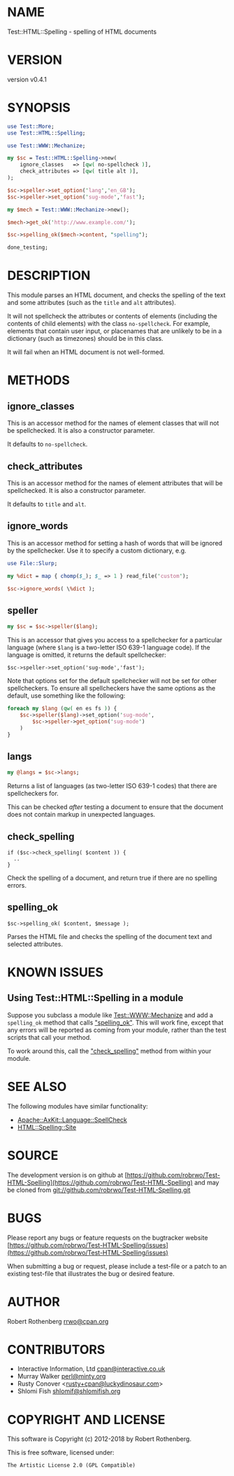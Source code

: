 # NAME

Test::HTML::Spelling - spelling of HTML documents

# VERSION

version v0.4.1

# SYNOPSIS

```perl
use Test::More;
use Test::HTML::Spelling;

use Test::WWW::Mechanize;

my $sc = Test::HTML::Spelling->new(
    ignore_classes   => [qw( no-spellcheck )],
    check_attributes => [qw( title alt )],
);

$sc->speller->set_option('lang','en_GB');
$sc->speller->set_option('sug-mode','fast');

my $mech = Test::WWW::Mechanize->new();

$mech->get_ok('http://www.example.com/');

$sc->spelling_ok($mech->content, "spelling");

done_testing;
```

# DESCRIPTION

This module parses an HTML document, and checks the spelling of the
text and some attributes (such as the `title` and `alt` attributes).

It will not spellcheck the attributes or contents of elements
(including the contents of child elements) with the class
`no-spellcheck`.  For example, elements that contain user input, or
placenames that are unlikely to be in a dictionary (such as timezones)
should be in this class.

It will fail when an HTML document is not well-formed.

# METHODS

## ignore\_classes

This is an accessor method for the names of element classes that will
not be spellchecked.  It is also a constructor parameter.

It defaults to `no-spellcheck`.

## check\_attributes

This is an accessor method for the names of element attributes that
will be spellchecked.  It is also a constructor parameter.

It defaults to `title` and `alt`.

## ignore\_words

This is an accessor method for setting a hash of words that will be
ignored by the spellchecker.  Use it to specify a custom dictionary,
e.g.

```perl
use File::Slurp;

my %dict = map { chomp($_); $_ => 1 } read_file('custom');

$sc->ignore_words( \%dict );
```

## speller

```perl
my $sc = $sc->speller($lang);
```

This is an accessor that gives you access to a spellchecker for a
particular language (where `$lang` is a two-letter ISO 639-1 language
code).  If the language is omitted, it returns the default
spellchecker:

```
$sc->speller->set_option('sug-mode','fast');
```

Note that options set for the default spellchecker will not be set for
other spellcheckers.  To ensure all spellcheckers have the same
options as the default, use something like the following:

```perl
foreach my $lang (qw( en es fs )) {
    $sc->speller($lang)->set_option('sug-mode',
        $sc->speller->get_option('sug-mode')
    )
}
```

## langs

```perl
my @langs = $sc->langs;
```

Returns a list of languages (as two-letter ISO 639-1 codes) that there
are spellcheckers for.

This can be checked _after_ testing a document to ensure that the
document does not contain markup in unexpected languages.

## check\_spelling

```
if ($sc->check_spelling( $content )) {
  ..
}
```

Check the spelling of a document, and return true if there are no
spelling errors.

## spelling\_ok

```
$sc->spelling_ok( $content, $message );
```

Parses the HTML file and checks the spelling of the document text and
selected attributes.

# KNOWN ISSUES

## Using Test::HTML::Spelling in a module

Suppose you subclass a module like [Test::WWW::Mechanize](https://metacpan.org/pod/Test::WWW::Mechanize) and add a
`spelling_ok` method that calls ["spelling\_ok"](#spelling_ok).  This will work
fine, except that any errors will be reported as coming from your
module, rather than the test scripts that call your method.

To work around this, call the ["check\_spelling"](#check_spelling) method from within
your module.

# SEE ALSO

The following modules have similar functionality:

- [Apache::AxKit::Language::SpellCheck](https://metacpan.org/pod/Apache::AxKit::Language::SpellCheck)
- [HTML::Spelling::Site](https://metacpan.org/pod/HTML::Spelling::Site)

# SOURCE

The development version is on github at [https://github.com/robrwo/Test-HTML-Spelling](https://github.com/robrwo/Test-HTML-Spelling)
and may be cloned from [git://github.com/robrwo/Test-HTML-Spelling.git](git://github.com/robrwo/Test-HTML-Spelling.git)

# BUGS

Please report any bugs or feature requests on the bugtracker website
[https://github.com/robrwo/Test-HTML-Spelling/issues](https://github.com/robrwo/Test-HTML-Spelling/issues)

When submitting a bug or request, please include a test-file or a
patch to an existing test-file that illustrates the bug or desired
feature.

# AUTHOR

Robert Rothenberg <rrwo@cpan.org>

# CONTRIBUTORS

- Interactive Information, Ltd <cpan@interactive.co.uk>
- Murray Walker <perl@minty.org>
- Rusty Conover &lt;rusty+cpan@luckydinosaur.com>
- Shlomi Fish <shlomif@shlomifish.org>

# COPYRIGHT AND LICENSE

This software is Copyright (c) 2012-2018 by Robert Rothenberg.

This is free software, licensed under:

```
The Artistic License 2.0 (GPL Compatible)
```

